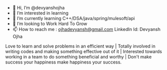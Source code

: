 - 👋 Hi, I’m @devyanshojha
- 👀 I’m interested in learning
- 🌱 I’m currently learning C++/DSA/java/spring/mulesoft/api
- 💞️ I’m looking to Work Hard To Grow
- 📫 How to reach me : ojhadevyansh@gmail.com LinkedIn Id: Devyansh Ojha

Love to learn and solve problems in an efficient way | 
Totally involved in writing codes and making something effective out of it | 
Interested towards working in a team to do something beneficial and worthy | 
Don't make success your happiness make happiness your success.

<!---
devyanshojha/devyanshojha is a ✨ special ✨ repository because its `README.md` (this file) appears on your GitHub profile.
You can click the Preview link to take a look at your changes.
--->
